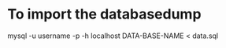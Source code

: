 To import the databasedump
==========================
mysql -u username -p -h localhost DATA-BASE-NAME < data.sql
